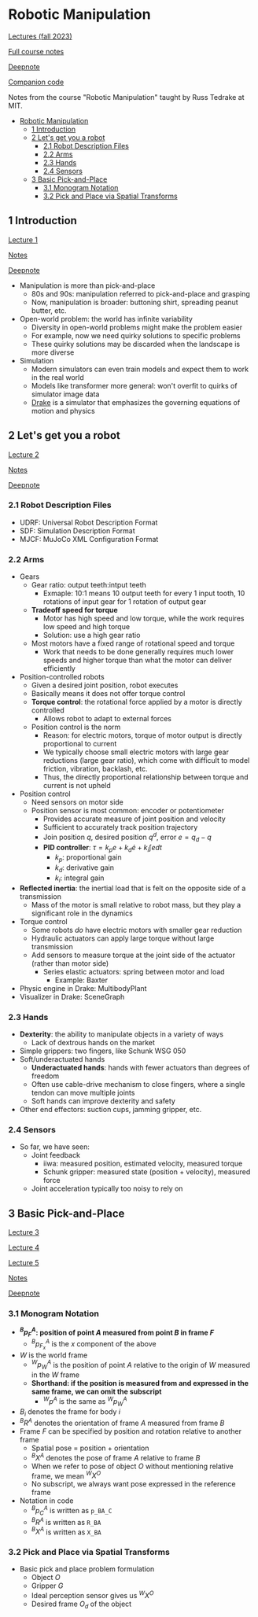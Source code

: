 # Robotic Manipulation

[Lectures (fall 2023)](https://youtube.com/playlist?list=PLkx8KyIQkMfWr191lqbN8WfV08j-ui8WX&feature=shared)

[Full course notes](https://manipulation.csail.mit.edu/)

[Deepnote](https://deepnote.com/workspace/bubhub-afbb4b47-384c-4b93-a423-6aad7f9e29f7/projects/Robotic-Manipulation-c00edfe0-5ae4-4acd-a05a-f8f182589fd0)

[Companion code](https://github.com/RussTedrake/manipulation)

Notes from the course "Robotic Manipulation" taught by Russ Tedrake at MIT.

- [Robotic Manipulation](#robotic-manipulation)
  - [1 Introduction](#1-introduction)
  - [2 Let's get you a robot](#2-lets-get-you-a-robot)
    - [2.1 Robot Description Files](#21-robot-description-files)
    - [2.2 Arms](#22-arms)
    - [2.3 Hands](#23-hands)
    - [2.4 Sensors](#24-sensors)
  - [3 Basic Pick-and-Place](#3-basic-pick-and-place)
    - [3.1 Monogram Notation](#31-monogram-notation)
    - [3.2 Pick and Place via Spatial Transforms](#32-pick-and-place-via-spatial-transforms)

## 1 Introduction

[Lecture 1](https://youtu.be/v04rn86Dehg?feature=shared)

[Notes](https://manipulation.csail.mit.edu/intro.html)

[Deepnote](https://deepnote.com/workspace/bubhub-afbb4b47-384c-4b93-a423-6aad7f9e29f7/project/01-Introduction-bdfeaeb4-e107-472c-a8e7-6848fbd990d0)

- Manipulation is more than pick-and-place
  - 80s and 90s: manipulation referred to pick-and-place and grasping
  - Now, manipulation is broader: buttoning shirt, spreading peanut butter, etc.
- Open-world problem: the world has infinite variability
  - Diversity in open-world problems might make the problem easier
  - For example, now we need quirky solutions to specific problems
  - These quirky solutions may be discarded when the landscape is more diverse
- Simulation
  - Modern simulators can even train models and expect them to work in the real world
  - Models like transformer more general: won't overfit to quirks of simulator image data
  - [Drake](http://drake.mit.edu/) is a simulator that emphasizes the governing equations of motion and physics

## 2 Let's get you a robot

[Lecture 2](https://youtu.be/q896_lTh8eA?feature=shared)

[Notes](https://manipulation.csail.mit.edu/robot.html)

[Deepnote](https://deepnote.com/workspace/bubhub-afbb4b47-384c-4b93-a423-6aad7f9e29f7/project/02-Lets-get-you-a-robot-58888247-ce19-4f68-822f-76be6ce00f27)

### 2.1 Robot Description Files

- UDRF: Universal Robot Description Format
- SDF: Simulation Description Format
- MJCF: MuJoCo XML Configuration Format

### 2.2 Arms

- Gears
  - Gear ratio: output teeth:intput teeth
    - Exmaple: 10:1 means 10 output teeth for every 1 input tooth, 10 rotations of input gear for 1 rotation of output gear
  - **Tradeoff speed for torque**
    - Motor has high speed and low torque, while the work requires low speed and high torque
    - Solution: use a high gear ratio
  - Most motors have a fixed range of rotational speed and torque
    - Work that needs to be done generally requires much lower speeds and higher torque than what the motor can deliver efficiently
- Position-controlled robots
  - Given a desired joint position, robot executes
  - Basically means it does not offer torque control
  - **Torque control**: the rotational force applied by a motor is directly controlled
    - Allows robot to adapt to external forces
  - Position control is the norm
    - Reason: for electric motors, torque of motor output is directly proportional to current
    - We typically choose small electric motors with large gear reductions (large gear ratio), which come with difficult to model friction, vibration, backlash, etc.
    - Thus, the directly proportional relationship between torque and current is not upheld
- Position control
  - Need sensors on motor side
  - Position sensor is most common: encoder or potentiometer
    - Provides accurate measure of joint position and velocity
    - Sufficient to accurately track position trajectory
    - Join position $q$, desired position $q^d$, error $e = q_d - q$
    - **PID controller**: $\tau = k_p e + k_d \dot{e} + k_i \int e dt$
      - $k_p$: proportional gain
      - $k_d$: derivative gain
      - $k_i$: integral gain
- **Reflected inertia**: the inertial load that is felt on the opposite side of a transmission
  - Mass of the motor is small relative to robot mass, but they play a significant role in the dynamics
- Torque control
  - Some robots *do* have electric motors with smaller gear reduction
  - Hydraulic actuators can apply large torque without large transmission
  - Add sensors to measure torque at the joint side of the actuator (rather than motor side)
    - Series elastic actuators: spring between motor and load
      - Example: Baxter
- Physic engine in Drake: MultibodyPlant
- Visualizer in Drake: SceneGraph

### 2.3 Hands

- **Dexterity**: the ability to manipulate objects in a variety of ways
  - Lack of dextrous hands on the market
- Simple grippers: two fingers, like Schunk WSG 050
- Soft/underactuated hands
  - **Underactuated hands**: hands with fewer actuators than degrees of freedom
  - Often use cable-drive mechanism to close fingers, where a single tendon can move multiple joints
  - Soft hands can improve dexterity and safety
- Other end effectors: suction cups, jamming gripper, etc.

### 2.4 Sensors

- So far, we have seen:
  - Joint feedback
    - iiwa: measured position, estimated velocity, measured torque
    - Schunk gripper: measured state (position + velocity), measured force
  - Joint acceleration typically too noisy to rely on

## 3 Basic Pick-and-Place

[Lecture 3](https://youtu.be/0-34RZJxyww?feature=shared)

[Lecture 4](https://youtu.be/1mkzXp9_QYY?feature=shared)

[Lecture 5](https://youtu.be/YaQrC_Zm8qg?feature=shared)

[Notes](https://manipulation.csail.mit.edu/pick.html)

[Deepnote](https://deepnote.com/workspace/bubhub-afbb4b47-384c-4b93-a423-6aad7f9e29f7/project/03-Basic-Pick-and-Place-Duplicate-80b33bd1-45f4-4c4b-8e9b-5e98e0e84bf5)

### 3.1 Monogram Notation

- **$^Bp^A_F$: position of point $A$ measured from point $B$ in frame $F$**
  - $^Bp^A_{F_x}$ is the $x$ component of the above
- $W$ is the world frame
  - $^Wp^A_W$ is the position of point $A$ relative to the origin of $W$ measured in the $W$ frame
  - **Shorthand: if the position is measured from and expressed in the same frame, we can omit the subscript**
    - $^Wp^A$ is the same as $^Wp^A_W$
- $B_i$ denotes the frame for body $i$
- $^BR^A$ denotes the orientation of frame $A$ measured from frame $B$
- Frame $F$ can be specified by position and rotation relative to another frame
  - Spatial pose = position + orientation
  - $^BX^A$ denotes the pose of frame $A$ relative to frame $B$
  - When we refer to pose of object $O$ without mentioning relative frame, we mean $^WX^O$
  - No subscript, we always want pose expressed in the reference frame
- Notation in code
  - $^Bp^A_C$ is written as `p_BA_C`
  - $^BR^A$ is written as `R_BA`
  - $^BX^A$ is written as `X_BA`

### 3.2 Pick and Place via Spatial Transforms

- Basic pick and place problem formulation
  - Object $O$
  - Gripper $G$
  - Ideal perception sensor gives us $^WX^O$
  - Desired frame $O_d$ of the object